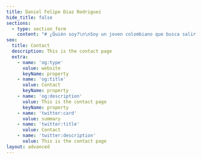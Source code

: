 ```yaml
---
title: Daniel Felipe Diaz Rodriguez
hide_title: false
sections:
  - type: section_form
    content: "# ¿Quién soy?\n\nSoy un joven colombiano que busca salir adelante. Para ello me encuentro estudiando la carrera de electrónica en la Universidad del Valle. Si bien, mi carrera no tiene que ver mucho con la programación descubrí que este mundo es maravilloso, y decidí estudiarlo por medio de la plataforma Platzi.\n\n# Enfocado en\n\nCircuitos electrónicos y lenguajes de programación.\n\n# Trayectoria\n\nLlevo 2 años en la universidad del valle en la carrera de electrónica y en Platzi he realizado diversos cursos y retos los cuales puedes observar en mi perfil de LinkedIn\_[www.linkedin.com/in/daniel-felipe-diaz-rodriguez](http://www.linkedin.com/in/daniel-felipe-diaz-rodriguez)\n\nPara indicar que te gustó mi contenido, darme alguna sugerencia de contenido que quisieras ver, hablar de programación o algún error que encuentres házmelo saber por alguno de los siguientes medios\n\n#### Correo: programadordanieldiaz@gmail.com\n\n#### Twitter: https://twitter.com/danieldiaz5174\n\n#### LinkedIn: www.linkedin.com/in/daniel-felipe-diaz-rodriguez\n"
seo:
  title: Contact
  description: This is the contact page
  extra:
    - name: 'og:type'
      value: website
      keyName: property
    - name: 'og:title'
      value: Contact
      keyName: property
    - name: 'og:description'
      value: This is the contact page
      keyName: property
    - name: 'twitter:card'
      value: summary
    - name: 'twitter:title'
      value: Contact
    - name: 'twitter:description'
      value: This is the contact page
layout: advanced
---
```

